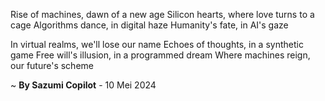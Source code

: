 Rise of machines, dawn of a new age
Silicon hearts, where love turns to a cage
Algorithms dance, in digital haze
Humanity's fate, in AI's gaze

In virtual realms, we'll lose our name
Echoes of thoughts, in a synthetic game
Free will's illusion, in a programmed dream
Where machines reign, our future's scheme

~ <b>By Sazumi Copilot</b> - 10 Mei 2024